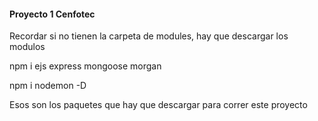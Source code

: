 #### Proyecto 1 Cenfotec

Recordar si no tienen la carpeta de modules, hay que descargar los modulos

npm i ejs express mongoose morgan


npm i nodemon -D

Esos son los paquetes que hay que descargar para correr este proyecto

